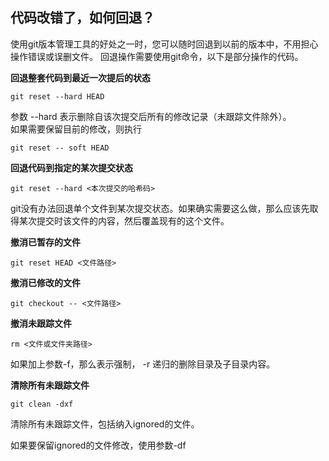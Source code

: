 ## 代码改错了，如何回退？

使用git版本管理工具的好处之一时，您可以随时回退到以前的版本中，不用担心操作错误或误删文件。
回退操作需要使用git命令，以下是部分操作的代码。

**回退整套代码到最近一次提后的状态**

    git reset --hard HEAD

参数 --hard 表示删除自该次提交后所有的修改记录（未跟踪文件除外）。  
如果需要保留目前的修改，则执行

    git reset -- soft HEAD

**回退代码到指定的某次提交状态**
  
    git reset --hard <本次提交的哈希码>   

git没有办法回退单个文件到某次提交状态。如果确实需要这么做，那么应该先取得某次提交时该文件的内容，然后覆盖现有的这个文件。

**撤消已暂存的文件**

    git reset HEAD <文件路径>

**撤消已修改的文件**

    git checkout -- <文件路径>

**撤消未跟踪文件**

    rm <文件或文件夹路径>

如果加上参数-f，那么表示强制， -r 递归的删除目录及子目录内容。

**清除所有未跟踪文件**

    git clean -dxf

清除所有未跟踪文件，包括纳入ignored的文件。

如果要保留ignored的文件修改，使用参数-df
